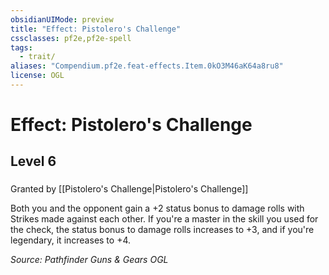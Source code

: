 ```yaml
---
obsidianUIMode: preview
title: "Effect: Pistolero's Challenge"
cssclasses: pf2e,pf2e-spell
tags:
  - trait/
aliases: "Compendium.pf2e.feat-effects.Item.0kO3M46aK64a8ru8"
license: OGL
---
```

# Effect: Pistolero's Challenge
## Level 6
### 






Granted by [[Pistolero's Challenge|Pistolero's Challenge]]

Both you and the opponent gain a +2 status bonus to damage rolls with Strikes made against each other. If you're a master in the skill you used for the check, the status bonus to damage rolls increases to +3, and if you're legendary, it increases to +4.

*Source: Pathfinder Guns & Gears*
*OGL*